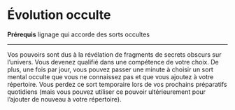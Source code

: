 # Évolution occulte

<p><strong>Prérequis</strong> lignage qui accorde des sorts occultes</p>
<hr>
<p>Vos pouvoirs sont dus à la révélation de fragments de secrets obscurs sur l’univers. Vous devenez qualifié dans une compétence de votre choix. De plus, une fois par jour, vous pouvez passer une minute à choisir un sort mental occulte que vous ne connaissez pas et que vous ajoutez à votre répertoire. Vous perdez ce sort temporaire lors de vos prochains préparatifs quotidiens (mais vous pouvez utiliser ce pouvoir ultérieurement pour l’ajouter de nouveau à votre répertoire). </p>